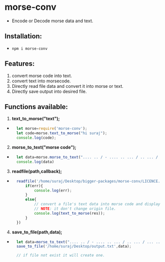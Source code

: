# morse-conv
- Encode or Decode morse data and text.

## Installation:
- `npm i morse-conv`

## Features:
1. convert morse code into text.
2. convert text into morsecode.
3. Directly read file data and convert it into morse or text.
4. Directly save output into desired file.

## Functions available:

1. **text_to_morse("text");**

- ```js
    let morse=require('morse-conv');
    let code=morse.text_to_morse("hi suraj");
    console.log(code);
    ```
2. **morse_to_text("morse code");**

- ```js
    let data=morse.morse_to_text(".... .. / - .... .. ... / .. ... / ... ..- .-. .- .--- -.-. .... .- -. -.. .-. .- .--- --- ... .... ..");
    console.log(data)
    ```
3. **readfile(path,callback);**

- ```js
    readfile('/home/suraj/Desktop/bigger-packages/morse-conv/LICENCE.md',(err,res)=>{
        if(err){
            console.log(err);
        }
        else{
            // convert a file's text data into morse code and display it.
            // NOTE: it don't change origin file.
            console.log(text_to_morse(res));
        }
    })
    ```

4. **save_to_file(path,data);**

- ```js
    let data=morse_to_text(".... .. / - .... .. ... / .. ... / ... ..- .-. .- .--- -.-. .... .- -. -.. .-. .- .--- --- ... .... ..");
    save_to_file('/home/suraj/Desktop/output.txt',data);

    // if file not exist it will create one.
    ```
    
